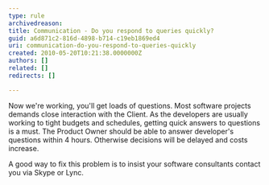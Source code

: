 ```yaml
---
type: rule
archivedreason: 
title: Communication - Do you respond to queries quickly?
guid: a6d871c2-816d-4898-b714-c19eb1869ed4
uri: communication-do-you-respond-to-queries-quickly
created: 2010-05-20T10:21:38.0000000Z
authors: []
related: []
redirects: []

---
```



<p>Now we're working, you'll get loads of questions. Most software projects demands close interaction with the Client. As the developers are usually working to tight budgets and schedules, getting quick answers to questions is a must. The Product Owner should be able to answer developer's questions within 4 hours. Otherwise decisions will be delayed and costs increase. </p>
<p>A good way to fix this problem is to insist your software consultants contact you via Skype or Lync.</p>
<br><excerpt class='endintro'></excerpt><br>



